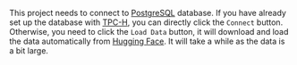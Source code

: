 This project needs to connect to [PostgreSQL](https://www.postgresql.org/) database. If you have already set up the database with [TPC-H](https://www.tpc.org/tpch/), you can directly click the `Connect` button. Otherwise, you need to click the `Load Data` button, it will download and load the data automatically from [Hugging Face](https://huggingface.co/datasets/pufanyi/TPC-H). It will take a while as the data is a bit large.
